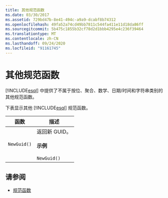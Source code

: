 ```yaml
---
title: 其他规范函数
ms.date: 03/30/2017
ms.assetid: 729bd47b-8e41-494c-a9a9-dcabf8b74312
ms.openlocfilehash: 49fa52a74cd49bb7811c544fa411e11d18da86ff
ms.sourcegitcommit: 5b475c1855b32cf78d2d1bbb4295e4c236f39464
ms.translationtype: MT
ms.contentlocale: zh-CN
ms.lasthandoff: 09/24/2020
ms.locfileid: "91161745"
---
```

# <a name="other-canonical-functions"></a>其他规范函数

[!INCLUDE[esql](../../../../../../includes/esql-md.md)] 中提供了不属于按位、聚合、数学、日期/时间和字符串类别的其他规范函数。  
  
 下表显示其他 [!INCLUDE[esql](../../../../../../includes/esql-md.md)] 规范函数。  
  
|函数|描述|  
|--------------|-----------------|  
|`NewGuid()`|返回新 GUID。<br /><br /> **示例**<br /><br /> `NewGuid()`|  
  
## <a name="see-also"></a>请参阅

- [规范函数](canonical-functions.md)
